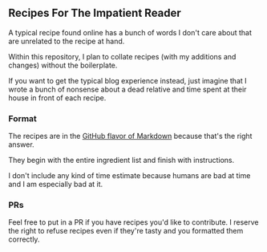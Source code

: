 ## Recipes For The Impatient Reader

A typical recipe found online has a bunch of words I don't care about
that are unrelated to the recipe at hand.

Within this repository, I plan to collate recipes (with my additions and 
changes) without the boilerplate.

If you want to get the typical blog experience instead, just imagine that
I wrote a bunch of nonsense about a dead relative and time spent at their
house in front of each recipe.

### Format

The recipes are in the [GitHub flavor of Markdown](https://help.github.com/articles/basic-writing-and-formatting-syntax/) because that's the right answer.

They begin with the entire ingredient list and finish with instructions.

I don't include any kind of time estimate because humans are bad at time
and I am especially bad at it.

### PRs

Feel free to put in a PR if you have recipes you'd like to contribute. I 
reserve the right to refuse recipes even if they're tasty and you formatted
them correctly.

